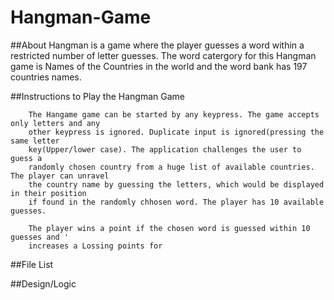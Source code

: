 Hangman-Game
============
##About
 	Hangman is a game where the player guesses a word within a restricted number of letter guesses. 
	The word catergory for this Hangman game is Names of the Countries in the world and the word 
	bank has 197 countries names.

##Instructions to Play the Hangman Game

		The Hangame game can be started by any keypress. The game accepts only letters and any 
		other keypress is ignored. Duplicate input is ignored(pressing the same letter 
		key(Upper/lower case). The application challenges the user to guess a  
		randomly chosen country from a huge list of available countries. The player can unravel 
		the country name by guessing the letters, which would be displayed in their position 
		if found in the randomly chhosen word. The player has 10 available guesses. 
		
		The player wins a point if the chosen word is guessed within 10 guesses and '
		increases a Lossing points for

##File List

##Design/Logic